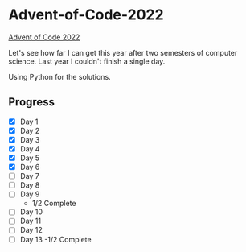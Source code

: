 # Advent-of-Code-2022

[Advent of Code 2022](https://adventofcode.com/2022)

Let's see how far I can get this year after two semesters of computer science. Last year I couldn't finish a single day.

Using Python for the solutions.

## Progress

-   [x] Day 1
-   [x] Day 2
-   [x] Day 3
-   [x] Day 4
-   [x] Day 5
-   [x] Day 6
-   [ ] Day 7
-   [ ] Day 8
-   [ ] Day 9
    -   1/2 Complete
-   [ ] Day 10
-   [ ] Day 11
-   [ ] Day 12
-   [ ] Day 13
        -1/2 Complete
